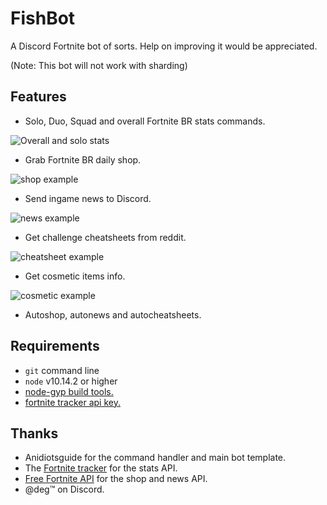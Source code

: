 # FishBot
A Discord Fortnite bot of sorts. Help on improving it would be appreciated.

(Note: This bot will not work with sharding)

## Features
- Solo, Duo, Squad and overall Fortnite BR stats commands.

![Overall and solo stats](https://cdn.discordapp.com/attachments/524148033877704714/531429126175981569/unknown.png "Stats")

- Grab Fortnite BR daily shop.

![shop example](https://cdn.discordapp.com/attachments/524148033877704714/531418650096173066/unknown.png "Shop")

- Send ingame news to Discord.

![news example](https://cdn.discordapp.com/attachments/524148033877704714/531418147215900682/unknown.png "News")

- Get challenge cheatsheets from reddit.

 ![cheatsheet example](https://cdn.discordapp.com/attachments/524148033877704714/532194112422805521/unknown.png "Cheatsheets")

- Get cosmetic items info.

![cosmetic example](https://cdn.discordapp.com/attachments/524148033877704714/532458951523041301/unknown.png "Fate info")

- Autoshop, autonews and autocheatsheets.

## Requirements
- `git` command line
- `node` v10.14.2 or higher
- [node-gyp build tools.](https://github.com/nodejs/node-gyp)
- [fortnite tracker api key.](https://fortnitetracker.com/site-api)

## Thanks
- Anidiotsguide for the command handler and main bot template.
- The [Fortnite tracker](https://fortnitetracker.com) for the stats API.
- [Free Fortnite API](https://fortniteapi.com/) for the shop and news API.
- @deg™ on Discord.
